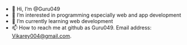 - 👋 Hi, I’m @Guru049
- 👀 I’m interested in programming especially web and app development
- 🌱 I’m currently learning web development
- 📫 How to reach me at github as Guru049. Email address: Vikarey004@gmail.com.

<!---
Guru049/Guru049 is a ✨ special ✨ repository because its `README.md` (this file) appears on your GitHub profile.
You can click the Preview link to take a look at your changes.
--->
